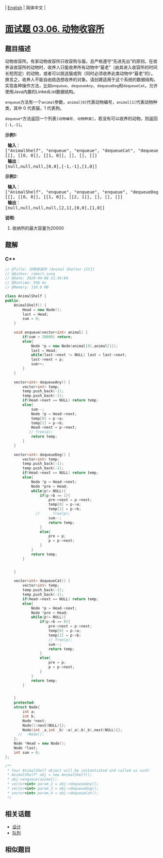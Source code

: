 
| [English](README_EN.md) | 简体中文 |

# [面试题 03.06. 动物收容所](https://leetcode.cn//problems/animal-shelter-lcci/)

## 题目描述

<p>动物收容所。有家动物收容所只收容狗与猫，且严格遵守&ldquo;先进先出&rdquo;的原则。在收养该收容所的动物时，收养人只能收养所有动物中&ldquo;最老&rdquo;（由其进入收容所的时间长短而定）的动物，或者可以挑选猫或狗（同时必须收养此类动物中&ldquo;最老&rdquo;的）。换言之，收养人不能自由挑选想收养的对象。请创建适用于这个系统的数据结构，实现各种操作方法，比如<code>enqueue</code>、<code>dequeueAny</code>、<code>dequeueDog</code>和<code>dequeueCat</code>。允许使用Java内置的LinkedList数据结构。</p>

<p><code>enqueue</code>方法有一个<code>animal</code>参数，<code>animal[0]</code>代表动物编号，<code>animal[1]</code>代表动物种类，其中 0 代表猫，1 代表狗。</p>

<p><code>dequeue*</code>方法返回一个列表<code>[动物编号, 动物种类]</code>，若没有可以收养的动物，则返回<code>[-1,-1]</code>。</p>

<p><strong>示例1:</strong></p>

<pre><strong> 输入</strong>：
[&quot;AnimalShelf&quot;, &quot;enqueue&quot;, &quot;enqueue&quot;, &quot;dequeueCat&quot;, &quot;dequeueDog&quot;, &quot;dequeueAny&quot;]
[[], [[0, 0]], [[1, 0]], [], [], []]
<strong> 输出</strong>：
[null,null,null,[0,0],[-1,-1],[1,0]]
</pre>

<p><strong>示例2:</strong></p>

<pre><strong> 输入</strong>：
[&quot;AnimalShelf&quot;, &quot;enqueue&quot;, &quot;enqueue&quot;, &quot;enqueue&quot;, &quot;dequeueDog&quot;, &quot;dequeueCat&quot;, &quot;dequeueAny&quot;]
[[], [[0, 0]], [[1, 0]], [[2, 1]], [], [], []]
<strong> 输出</strong>：
[null,null,null,null,[2,1],[0,0],[1,0]]
</pre>

<p><strong>说明:</strong></p>

<ol>
	<li>收纳所的最大容量为20000</li>
</ol>


## 题解


### C++

```C++
// @Title: 动物收容所 (Animal Shelter LCCI)
// @Author: robert.sunq
// @Date: 2020-04-08 21:36:04
// @Runtime: 596 ms
// @Memory: 110.6 MB

class AnimalShelf {
public:
    AnimalShelf() {
        Head = new Node();
        last = Head;
        sum = 0;
    }
    
    void enqueue(vector<int> animal) {
        if(sum > 20000) return;
        else{
            Node *p = new Node(animal[0],animal[1]);
            last = Head;
            while(last->next != NULL) last = last->next;
            last->next = p;
            sum++;
        }
    }
    
    vector<int> dequeueAny() {
        vector<int> temp;
        temp.push_back(-1);
        temp.push_back(-1);
        if(Head->next == NULL) return temp;
        else{
            sum--;
            Node *p = Head->next;
            temp[0] = p->a;
            temp[1] = p->b;
            Head->next = p->next;
           // free(p);
            return temp;
        }
    }
    
    vector<int> dequeueDog() {
        vector<int> temp;
        temp.push_back(-1);
        temp.push_back(-1);
        if(Head->next == NULL) return temp;
        else{
            Node *p = Head->next;
            Node *pre = Head;
            while(p!= NULL){
                if(p->b == 1){
                    pre->next = p->next;
                    temp[0] = p->a;
                    temp[1] = p->b;
              //      free(p);
                    sum--;
                    return temp;
                }
                else{
                    pre = p;
                    p = p->next;
                }
            }
            return temp;
        }


    }
    
    vector<int> dequeueCat() {
        vector<int> temp;
        temp.push_back(-1);
        temp.push_back(-1);
        if(Head->next == NULL) return temp;
        else{
            Node *p = Head->next;
            Node *pre = Head;
            while(p!= NULL){
                if(p->b == 0){
                    pre->next = p->next;
                    temp[0] = p->a;
                    temp[1] = p->b;
                    // free(p);
                    sum--;
                    return temp;
                }
                else{
                    pre = p;
                    p = p->next;
                }
            }
            return temp;
        }


    }
    protected: 
    struct Node{
        int a;
        int b;
        Node *next;
        Node():next(NULL){};
        Node(int _a,int _b) :a(_a),b(_b),next(NULL){};
      //  ~Node();
    };
    Node *Head = new Node();
    Node *last;
    int sum = 0;
};

/**
 * Your AnimalShelf object will be instantiated and called as such:
 * AnimalShelf* obj = new AnimalShelf();
 * obj->enqueue(animal);
 * vector<int> param_2 = obj->dequeueAny();
 * vector<int> param_3 = obj->dequeueDog();
 * vector<int> param_4 = obj->dequeueCat();
 */
```



## 相关话题

- [设计](https://leetcode.cn//tag/design)
- [队列](https://leetcode.cn//tag/queue)

## 相似题目



